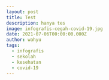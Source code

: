 ```yaml
---
layout: post
title: Test
description: hanya tes
image: infografis-cegah-covid-19.jpg
date: 2021-07-06T00:00:00.000Z
author: wahyu
tags:
  - infografis
  - sekolah
  - kesehatan
  - covid-19
---
```

